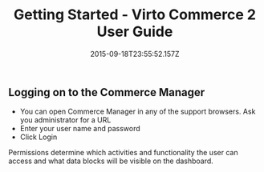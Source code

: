 ﻿---
title: Getting Started - Virto Commerce 2 User Guide
description: The article about first steps in Virto Commerce Manager
layout: docs
date: 2015-09-18T23:55:52.157Z
priority: 3
---
## Logging on to the Commerce Manager

* You can open Commerce Manager in any of the support browsers. Ask you administrator for a URL
* Enter your user name and password
* Click Login

Permissions determine which activities and functionality the user can access and what data blocks will be visible on the dashboard.
